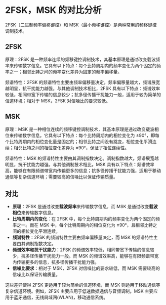 # 2FSK，MSK 的对比分析

2FSK（二进制频率偏移键控）和 MSK（最小频移键控）是两种常用的频移键控调制技术。

## 2FSK

原理：2FSK 是一种频率连续的频移键控调制技术，其基本原理是通过改变载波频率来传输数字信息。它具有以下特点：每个比特周期内的频率变化为两个固定的频率之一；相邻比特之间的频率变化差异为固定的频率偏移量。

频谱特性：2FSK 的频谱特性主要由频率偏移量决定。频率偏移量越大，频谱展宽越明显，抗干扰能力越强。与其他调制技术相比，2FSK 具有以下特点：频谱效率较低，相同带宽下传输的信息较少；抗多径传播干扰能力一般，适用于较为简单的信道环境；相对于 MSK，2FSK 对信噪比的要求较低。

## MSK

原理：MSK 是一种相位连续的频移键控调制技术，其基本原理是通过改变载波相位来传输数字信息。它具有以下特点：每个比特周期内的相位变化为 ±90°，即每个比特周期内的相位变化量是固定的；相邻比特之间没有跳变，相位变化平滑连续；相邻比特之间的相位变化差异为 ±90°，保证了相位连续性。

频谱特性：MSK 的频谱特性主要由其调制指数决定。调制指数越大，频谱展宽越明显，抗干扰能力越强。与其他调制技术相比，MSK 具有以下特点：频谱效率高，能够在有限频谱带宽内传输更多的信息；抗多径传播干扰能力强，适用于移动通信等复杂信道环境；需要较高的信噪比以保证传输质量。

## 对比

- **原理**：2FSK 是通过改变**载波频率**来传输数字信息，而 MSK 是通过改变**载波相位**来传输数字信息。
- **比特周期内的变化**：在 2FSK 中，每个比特周期内的频率变化为两个固定的频率之一。而在 MSK 中，每个比特周期内的相位变化为 ±90°，且相邻比特之间的相位变化平滑连续。
- **频谱特性**：2FSK 的频谱特性主要由频率偏移量决定，而 MSK 的频谱特性主要由其调制指数决定。
- **频谱效率和抗干扰能力**：2FSK 的频谱效率较低，相同带宽下传输的信息较少，抗多径传播干扰能力一般。而 MSK 的频谱效率高，能够在有限频谱带宽内传输更多的信息，抗多径传播干扰能力强。
- **信噪比要求**：相对于 MSK，2FSK 对信噪比的要求较低，而 MSK 需要较高的信噪比以保证传输质量。

这些差异使得 2FSK 更适用于较为简单的信道环境，而 MSK 则适用于移动通信等复杂信道环境。例如，2FSK 主要应用于低速数据通信与音频调制，MSK 主要应用于蓝牙通信，无线局域网(WLAN)，移动通信系统。
